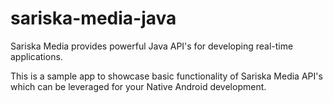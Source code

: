 # sariska-media-java

Sariska Media provides powerful Java API's for developing real-time applications.

This is a sample app to showcase basic functionality of Sariska Media API's which can be leveraged for your Native Android development.
